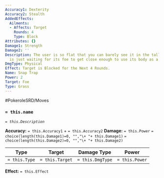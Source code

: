 ```yaml
---
Accuracy1: Dexterity
Accuracy2: Stealth
AddedEffects:
  Ailments:
  - Affects: Target
    Rounds: 4
    Type: Block
Attributes: {}
Damage1: Strength
Damage2: ''
Description: The user is so flat that you can barely see it in the tall grass, it
  is just waiting for its foe to get close enough to use its body as a snare trap.
DmgType: Physical
Effect: Target is Blocked for the Next 4 Rounds.
Name: Snap Trap
Power: 2
Target: Foe
Type: Grass
---
```


#PokeroleSRD/Moves

### `= this.name` 
*`= this.Description`*

**Accuracy:** `= this.Accuracy1` + `= this.Accuracy2`
**Damage:** `= this.Power` `= choice(length(this.Damage1)=0, "","\+ "+ this.Damage1)` `= choice(length(this.Damage2)=0, "","\+ "+ this.Damage2)`

| Type          | Target          | Damage Type          | Power          |
| ------------- | --------------- | ---------------- | -------------- |
| `= this.Type` | `= this.Target` | `= this.DmgType` | `= this.Power` | 

**Effect:** `= this.Effect`